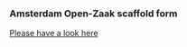 ### Amsterdam Open-Zaak scaffold form

[Please have a look here]("https://jeffrey-zutt.github.io/amsterdam-open-zaak-scaffold-form/")
